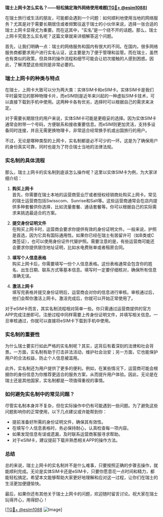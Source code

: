 **瑞士上网卡怎么实名？——轻松搞定海外网络使用难题[[TG💪+ @esim1088](https://t.me/s/esim1088)]**

在瑞士旅行或生活的朋友，可能都会遇到一个问题：如何顺利地使用当地的网络服务？尤其是对于需要长期居住或者频繁往返于瑞士的小伙伴来说，选择一张合适的瑞士上网卡显得尤为重要。而在这其中，“实名”是一个绕不开的话题。那么，瑞士上网卡究竟怎么实名呢？这篇文章就来详细解答这个问题。

首先，让我们明确一点：瑞士的网络服务和国内有很大的不同。在国内，很多网络服务商都要求用户进行实名认证，这主要是为了便于管理和监管。而在瑞士，虽然也有类似的政策，但具体的操作流程和细节可能会让初次接触的人感到困惑。因此，了解清楚这些规则是非常必要的。

### 瑞士上网卡的种类与特点

在瑞士，上网卡大致可以分为两大类：实体SIM卡和eSIM卡。实体SIM卡是我们平时最常见的那种物理卡片，而eSIM则是近年来兴起的一种虚拟SIM卡技术，可以直接下载到手机中使用。这两种卡各有优劣，选择时可以根据自己的需求来决定。

对于需要长期居住的用户来说，实体SIM卡可能是更稳妥的选择。因为实体SIM卡通常会附带一个号码，方便联系和接收重要信息。而eSIM则更加灵活，支持多设备同时连接，并且无需更换物理卡，非常适合经常换手机或出国旅行的用户。

不过，无论是哪种类型的上网卡，实名制都是必不可少的一环。这是为了确保用户的身份真实可靠，同时也是为了符合瑞士当地的法律法规。

### 实名制的具体流程

那么，瑞士上网卡的实名制到底该怎么操作呢？这里以实体SIM卡为例，为大家详细介绍：

1. **购买上网卡**  
   首先，你需要在瑞士本地的运营商营业厅或者授权经销商处购买上网卡。常见的瑞士运营商包括Swisscom、Sunrise和Salt等。这些运营商通常会在店内提供多种套餐供你选择，比如流量套餐、通话套餐等。你可以根据自己的实际需求来挑选最适合的方案。

2. **提交身份证明文件**  
   在购买上网卡时，运营商会要求你提供有效的身份证明文件。一般来说，护照是首选，因为它具有国际通用性。如果你已经在瑞士有居留许可（如B类或C类签证），也可以使用身份证件代替护照。需要注意的是，有些运营商可能还会要求你提供居住地址证明，比如水电费账单或者租房合同。

3. **填写个人信息表格**  
   购买上网卡后，你需要填写一份个人信息表格。这份表格通常会包含你的姓名、出生日期、联系方式等基本信息。填写时一定要仔细核对，确保所有信息准确无误。

4. **激活上网卡**  
   填写完表格并提交身份证明后，运营商会对你的信息进行审核。审核通过后，他们会帮你激活上网卡。激活完成后，你就可以开始正常使用了。

对于eSIM卡而言，其实名制流程相对简单一些。你只需通过运营商提供的官方APP完成注册即可。注册过程中同样需要上传身份证明文件，并填写相关信息。一旦审核通过，你就可以直接将eSIM卡下载到手机中使用。

### 实名制的重要性

为什么瑞士要实行如此严格的实名制呢？其实，这背后有着深刻的法律和社会背景。一方面，实名制有助于打击非法活动，维护社会治安；另一方面，它也能保护用户的合法权益，防止个人信息被滥用。

此外，实名制还为用户提供了更多的便利。例如，在某些情况下，运营商可能会根据你的身份信息为你推荐更适合的服务方案，从而提升用户体验。因此，无论是在瑞士还是其他国家，实名制都是一项值得重视的事情。

### 如何避免实名制中的常见问题？

尽管实名制本身并不复杂，但在实际操作中仍有可能遇到一些问题。为了避免这些问题影响你的正常使用，以下几点建议或许能帮到你：

- 提前准备好所需的身份证明文件，确保其有效性。
- 在填写个人信息表格时，务必保持耐心，认真检查每一项内容。
- 如果发现信息有误或遗漏，及时联系运营商客服寻求帮助。
- 对于eSIM卡，建议提前下载并熟悉相关APP的操作方法。

### 总结

总的来说，瑞士上网卡的实名制并不是什么难事，只要按照正确的步骤去操作，就能顺利完成。无论是实体SIM卡还是eSIM卡，只要你愿意花一点时间和精力，都能轻松搞定。希望本文能够帮助大家更好地理解和应对这一过程，让你们在瑞士的生活更加便捷愉快。

最后，如果你还有其他关于瑞士上网卡的问题，欢迎随时留言讨论。祝大家在瑞士玩得开心，用得舒心！

[[TG💪+ @esim1088](https://t.me/s/esim1088) ![Image](https://i.postimg.cc/4NQfJmqS/Snipaste-2025-05-13-00-14-12.png)]